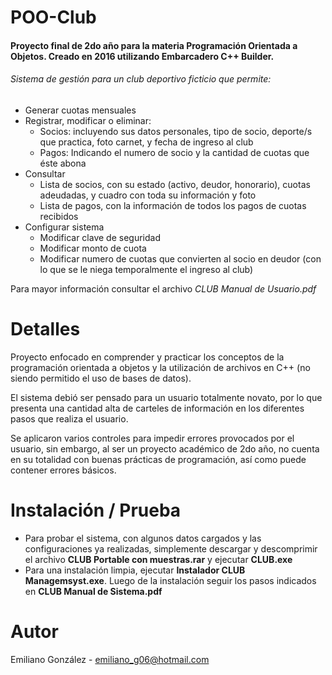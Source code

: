 # POO-Club
#### Proyecto final de 2do año para la materia Programación Orientada a Objetos. Creado en 2016 utilizando Embarcadero C++ Builder.

###### Sistema de gestión para un club deportivo ficticio que permite:

* Generar cuotas mensuales
* Registrar, modificar o eliminar:
  - Socios: incluyendo sus datos personales, tipo de socio, deporte/s que practica, foto carnet, y fecha de ingreso al club
  - Pagos: Indicando el numero de socio y la cantidad de cuotas que éste abona
 * Consultar
   - Lista de socios, con su estado (activo, deudor, honorario), cuotas adeudadas, y cuadro con toda su información y foto
   - Lista de pagos, con la información de todos los pagos de cuotas recibidos
 * Configurar sistema
   - Modificar clave de seguridad
   - Modificar monto de cuota
   - Modificar numero de cuotas que convierten al socio en deudor (con lo que se le niega temporalmente el ingreso al club)
   
 Para mayor información consultar el archivo *CLUB Manual de Usuario.pdf*

# Detalles
Proyecto enfocado en comprender y practicar los conceptos de la programación orientada a objetos y la utilización de archivos en C++ (no siendo permitido el uso de bases de datos).

El sistema debió ser pensado para un usuario totalmente novato, por lo que presenta una cantidad alta de carteles de información en los diferentes pasos que realiza el usuario.

Se aplicaron varios controles para impedir errores provocados por el usuario, sin embargo, al ser un proyecto académico de 2do año, no cuenta en su totalidad con buenas prácticas de programación, así como puede contener errores básicos.

# Instalación / Prueba
* Para probar el sistema, con algunos datos cargados y las configuraciones ya realizadas, simplemente descargar y descomprimir el archivo **CLUB Portable con muestras.rar** y ejecutar **CLUB.exe**
* Para una instalación limpia, ejecutar **Instalador CLUB Managemsyst.exe**. Luego de la instalación seguir los pasos indicados en **CLUB Manual de Sistema.pdf**

# Autor
Emiliano González - emiliano_g06@hotmail.com
